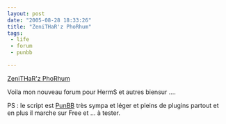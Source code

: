 ```yaml
---
layout: post
date: "2005-08-28 18:33:26"
title: "ZeniTHaR'z PhoRhum"
tags:
 - life
 - forum
 - punbb

---
```


[ZeniTHaR'z PhoRhum](http://zenithar.free.fr/forum/index.php)

Voila mon nouveau forum pour HermS et autres biensur ....

PS : le script est [PunBB](http://www.punbb.org/) très sympa et léger et pleins de plugins partout et en plus il marche sur Free et ... à tester.
